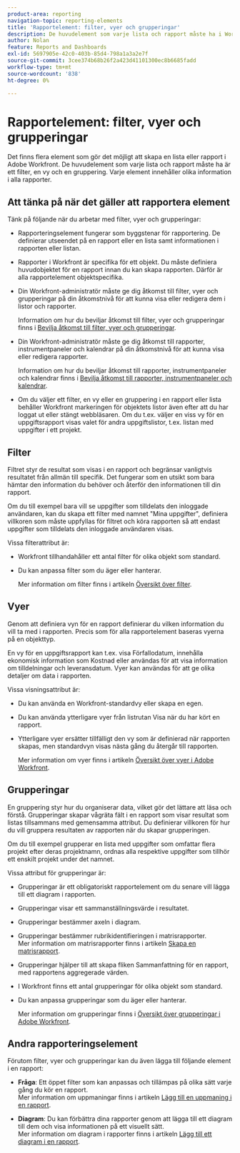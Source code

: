 ```yaml
---
product-area: reporting
navigation-topic: reporting-elements
title: 'Rapportelement: filter, vyer och grupperingar'
description: De huvudelement som varje lista och rapport måste ha i Workfront är ett filter, en vy och en gruppering. Varje element innehåller olika information i alla rapporter.
author: Nolan
feature: Reports and Dashboards
exl-id: 5697905e-42c0-403b-85d4-798a1a3a2e7f
source-git-commit: 3cee374b68b26f2a423d41101300ec8b6685fadd
workflow-type: tm+mt
source-wordcount: '838'
ht-degree: 0%

---
```


# Rapportelement: filter, vyer och grupperingar

<!-- Audited: 11/2024 -->

<!--AL: Add information here about all the different kinds of FVGs: in reports, in lists, beta, etc // OR: this article should be a high-level overview of reporting elements. Then, each type of element should have:</p>
<p>- overview for Filters</p>
<p>- create a filter</p>
<p>- share a filter</p>
<p>ALL in Reporting elements but the Shared ones should be linked to Basics> Sharing; some of the articles in the Basics> Navigation> Use lists might beed to link here as well-->

Det finns flera element som gör det möjligt att skapa en lista eller rapport i Adobe Workfront. De huvudelement som varje lista och rapport måste ha är ett filter, en vy och en gruppering. Varje element innehåller olika information i alla rapporter.

## Att tänka på när det gäller att rapportera element

Tänk på följande när du arbetar med filter, vyer och grupperingar:

* Rapporteringselement fungerar som byggstenar för rapportering. De definierar utseendet på en rapport eller en lista samt informationen i rapporten eller listan.
* Rapporter i Workfront är specifika för ett objekt. Du måste definiera huvudobjektet för en rapport innan du kan skapa rapporten. Därför är alla rapportelement objektspecifika.
* Din Workfront-administratör måste ge dig åtkomst till filter, vyer och grupperingar på din åtkomstnivå för att kunna visa eller redigera dem i listor och rapporter.

  Information om hur du beviljar åtkomst till filter, vyer och grupperingar finns i [Bevilja åtkomst till filter, vyer och grupperingar](../../../administration-and-setup/add-users/configure-and-grant-access/grant-access-fvg.md).

* Din Workfront-administratör måste ge dig åtkomst till rapporter, instrumentpaneler och kalendrar på din åtkomstnivå för att kunna visa eller redigera rapporter.

  Information om hur du beviljar åtkomst till rapporter, instrumentpaneler och kalendrar finns i [Bevilja åtkomst till rapporter, instrumentpaneler och kalendrar](../../../administration-and-setup/add-users/configure-and-grant-access/grant-access-reports-dashboards-calendars.md).

* Om du väljer ett filter, en vy eller en gruppering i en rapport eller lista behåller Workfront markeringen för objektets listor även efter att du har loggat ut eller stängt webbläsaren. Om du t.ex. väljer en viss vy för en uppgiftsrapport visas valet för andra uppgiftslistor, t.ex. listan med uppgifter i ett projekt.

## Filter

Filtret styr de resultat som visas i en rapport och begränsar vanligtvis resultatet från allmän till specifik. Det fungerar som en utsikt som bara hämtar den information du behöver och återför den informationen till din rapport.

Om du till exempel bara vill se uppgifter som tilldelats den inloggade användaren, kan du skapa ett filter med namnet &quot;Mina uppgifter&quot;, definiera villkoren som måste uppfyllas för filtret och köra rapporten så att endast uppgifter som tilldelats den inloggade användaren visas.

Vissa filterattribut är:

* Workfront tillhandahåller ett antal filter för olika objekt som standard.
* Du kan anpassa filter som du äger eller hanterar.

  Mer information om filter finns i artikeln [Översikt över filter](../../../reports-and-dashboards/reports/reporting-elements/filters-overview.md).

## Vyer

Genom att definiera vyn för en rapport definierar du vilken information du vill ta med i rapporten. Precis som för alla rapportelement baseras vyerna på en objekttyp.

En vy för en uppgiftsrapport kan t.ex. visa Förfallodatum, innehålla ekonomisk information som Kostnad eller användas för att visa information om tilldelningar och leveransdatum. Vyer kan användas för att ge olika detaljer om data i rapporten.

Vissa visningsattribut är:

* Du kan använda en Workfront-standardvy eller skapa en egen.
* Du kan använda ytterligare vyer från listrutan Visa när du har kört en rapport.
* Ytterligare vyer ersätter tillfälligt den vy som är definierad när rapporten skapas, men standardvyn visas nästa gång du återgår till rapporten.

  Mer information om vyer finns i artikeln [Översikt över vyer i Adobe Workfront](../../../reports-and-dashboards/reports/reporting-elements/views-overview.md).

## Grupperingar

En gruppering styr hur du organiserar data, vilket gör det lättare att läsa och förstå. Grupperingar skapar vågräta fält i en rapport som visar resultat som listas tillsammans med gemensamma attribut. Du definierar villkoren för hur du vill gruppera resultaten av rapporten när du skapar grupperingen.

Om du till exempel grupperar en lista med uppgifter som omfattar flera projekt efter deras projektnamn, ordnas alla respektive uppgifter som tillhör ett enskilt projekt under det namnet.

Vissa attribut för grupperingar är:

* Grupperingar är ett obligatoriskt rapportelement om du senare vill lägga till ett diagram i rapporten.
* Grupperingar visar ett sammanställningsvärde i resultatet. &#x200B;
* Grupperingar bestämmer axeln i diagram.
* Grupperingar bestämmer rubrikidentifieringen i matrisrapporter.\
  Mer information om matrisrapporter finns i artikeln [Skapa en matrisrapport](../../../reports-and-dashboards/reports/creating-and-managing-reports/create-matrix-report.md).

* Grupperingar hjälper till att skapa fliken Sammanfattning för en rapport, med rapportens aggregerade värden.
* I Workfront finns ett antal grupperingar för olika objekt som standard.
* Du kan anpassa grupperingar som du äger eller hanterar.

  Mer information om grupperingar finns i [Översikt över grupperingar i Adobe Workfront](../../../reports-and-dashboards/reports/reporting-elements/groupings-overview.md).

## Andra rapporteringselement

Förutom filter, vyer och grupperingar kan du även lägga till följande element i en rapport:

* **Fråga**: Ett öppet filter som kan anpassas och tillämpas på olika sätt varje gång du kör en rapport.\
  Mer information om uppmaningar finns i artikeln [Lägg till en uppmaning i en rapport](../../../reports-and-dashboards/reports/creating-and-managing-reports/add-prompt-report.md).

* **Diagram**: Du kan förbättra dina rapporter genom att lägga till ett diagram till dem och visa informationen på ett visuellt sätt.\
  Mer information om diagram i rapporter finns i artikeln [Lägg till ett diagram i en rapport](../../../reports-and-dashboards/reports/creating-and-managing-reports/add-chart-report.md).

